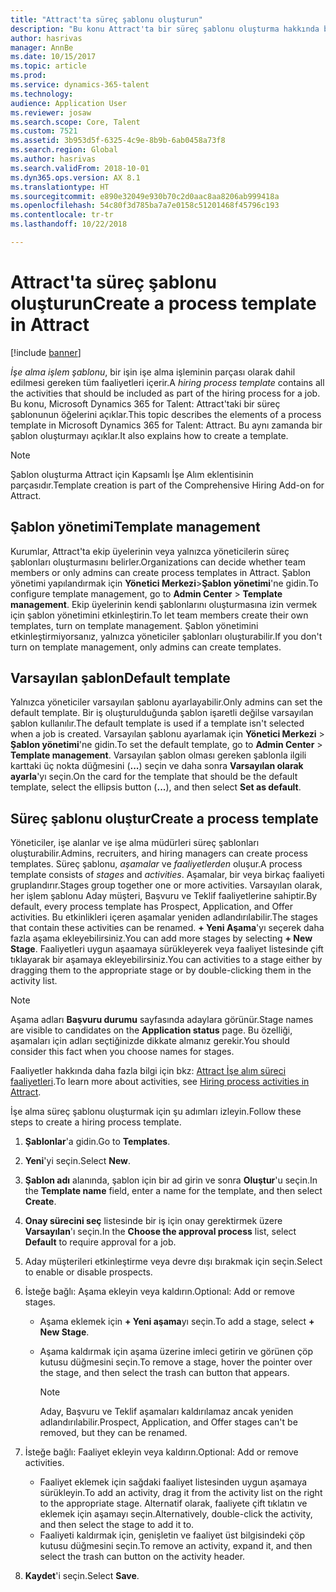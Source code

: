 ```yaml
---
title: "Attract'ta süreç şablonu oluşturun"
description: "Bu konu Attract'ta bir süreç şablonu oluşturma hakkında bilgi sağlar."
author: hasrivas
manager: AnnBe
ms.date: 10/15/2017
ms.topic: article
ms.prod: 
ms.service: dynamics-365-talent
ms.technology: 
audience: Application User
ms.reviewer: josaw
ms.search.scope: Core, Talent
ms.custom: 7521
ms.assetid: 3b953d5f-6325-4c9e-8b9b-6ab0458a73f8
ms.search.region: Global
ms.author: hasrivas
ms.search.validFrom: 2018-10-01
ms.dyn365.ops.version: AX 8.1
ms.translationtype: HT
ms.sourcegitcommit: e890e32049e930b70c2d0aac8aa8206ab999418a
ms.openlocfilehash: 54c80f3d785ba7a7e0158c51201468f45796c193
ms.contentlocale: tr-tr
ms.lasthandoff: 10/22/2018

---
```


# <a name="create-a-process-template-in-attract"></a><span data-ttu-id="6ea04-103">Attract'ta süreç şablonu oluşturun</span><span class="sxs-lookup"><span data-stu-id="6ea04-103">Create a process template in Attract</span></span>

[!include [banner](includes/banner.md)]

<span data-ttu-id="6ea04-104">*İşe alma işlem şablonu*, bir işin işe alma işleminin parçası olarak dahil edilmesi gereken tüm faaliyetleri içerir.</span><span class="sxs-lookup"><span data-stu-id="6ea04-104">A *hiring process template* contains all the activities that should be included as part of the hiring process for a job.</span></span> <span data-ttu-id="6ea04-105">Bu konu, Microsoft Dynamics 365 for Talent: Attract'taki bir süreç şablonunun öğelerini açıklar.</span><span class="sxs-lookup"><span data-stu-id="6ea04-105">This topic describes the elements of a process template in Microsoft Dynamics 365 for Talent: Attract.</span></span> <span data-ttu-id="6ea04-106">Bu aynı zamanda bir şablon oluşturmayı açıklar.</span><span class="sxs-lookup"><span data-stu-id="6ea04-106">It also explains how to create a template.</span></span>

> [!NOTE]
> <span data-ttu-id="6ea04-107">Şablon oluşturma Attract için Kapsamlı İşe Alım eklentisinin parçasıdır.</span><span class="sxs-lookup"><span data-stu-id="6ea04-107">Template creation is part of the Comprehensive Hiring Add-on for Attract.</span></span>

## <a name="template-management"></a><span data-ttu-id="6ea04-108">Şablon yönetimi</span><span class="sxs-lookup"><span data-stu-id="6ea04-108">Template management</span></span>

<span data-ttu-id="6ea04-109">Kurumlar, Attract'ta ekip üyelerinin veya yalnızca yöneticilerin süreç şablonları oluşturmasını belirler.</span><span class="sxs-lookup"><span data-stu-id="6ea04-109">Organizations can decide whether team members or only admins can create process templates in Attract.</span></span> <span data-ttu-id="6ea04-110">Şablon yönetimi yapılandırmak için **Yönetici Merkezi**\>**Şablon yönetimi**'ne gidin.</span><span class="sxs-lookup"><span data-stu-id="6ea04-110">To configure template management, go to **Admin Center** \> **Template management**.</span></span> <span data-ttu-id="6ea04-111">Ekip üyelerinin kendi şablonlarını oluşturmasına izin vermek için şablon yönetimini etkinleştirin.</span><span class="sxs-lookup"><span data-stu-id="6ea04-111">To let team members create their own templates, turn on template management.</span></span> <span data-ttu-id="6ea04-112">Şablon yönetimini etkinleştirmiyorsanız, yalnızca yöneticiler şablonları oluşturabilir.</span><span class="sxs-lookup"><span data-stu-id="6ea04-112">If you don't turn on template management, only admins can create templates.</span></span>

## <a name="default-template"></a><span data-ttu-id="6ea04-113">Varsayılan şablon</span><span class="sxs-lookup"><span data-stu-id="6ea04-113">Default template</span></span>

<span data-ttu-id="6ea04-114">Yalnızca yöneticiler varsayılan şablonu ayarlayabilir.</span><span class="sxs-lookup"><span data-stu-id="6ea04-114">Only admins can set the default template.</span></span> <span data-ttu-id="6ea04-115">Bir iş oluşturulduğunda şablon işaretli değilse varsayılan şablon kullanılır.</span><span class="sxs-lookup"><span data-stu-id="6ea04-115">The default template is used if a template isn't selected when a job is created.</span></span> <span data-ttu-id="6ea04-116">Varsayılan şablonu ayarlamak için **Yönetici Merkezi** \> **Şablon yönetimi**'ne gidin.</span><span class="sxs-lookup"><span data-stu-id="6ea04-116">To set the default template, go to **Admin Center** \> **Template management**.</span></span> <span data-ttu-id="6ea04-117">Varsayılan şablon olması gereken şablonla ilgili karttaki üç nokta düğmesini (**...**) seçin ve daha sonra **Varsayılan olarak ayarla**'yı seçin.</span><span class="sxs-lookup"><span data-stu-id="6ea04-117">On the card for the template that should be the default template, select the ellipsis button (**...**), and then select **Set as default**.</span></span>

## <a name="create-a-process-template"></a><span data-ttu-id="6ea04-118">Süreç şablonu oluştur</span><span class="sxs-lookup"><span data-stu-id="6ea04-118">Create a process template</span></span>

<span data-ttu-id="6ea04-119">Yöneticiler, işe alanlar ve işe alma müdürleri süreç şablonları oluşturabilir.</span><span class="sxs-lookup"><span data-stu-id="6ea04-119">Admins, recruiters, and hiring managers can create process templates.</span></span> <span data-ttu-id="6ea04-120">Süreç şablonu, *aşamalar* ve *faaliyetlerden* oluşur.</span><span class="sxs-lookup"><span data-stu-id="6ea04-120">A process template consists of *stages* and *activities*.</span></span> <span data-ttu-id="6ea04-121">Aşamalar, bir veya birkaç faaliyeti gruplandırır.</span><span class="sxs-lookup"><span data-stu-id="6ea04-121">Stages group together one or more activities.</span></span> <span data-ttu-id="6ea04-122">Varsayılan olarak, her işlem şablonu Aday müşteri, Başvuru ve Teklif faaliyetlerine sahiptir.</span><span class="sxs-lookup"><span data-stu-id="6ea04-122">By default, every process template has Prospect, Application, and Offer activities.</span></span> <span data-ttu-id="6ea04-123">Bu etkinlikleri içeren aşamalar yeniden adlandırılabilir.</span><span class="sxs-lookup"><span data-stu-id="6ea04-123">The stages that contain these activities can be renamed.</span></span> <span data-ttu-id="6ea04-124">**+ Yeni Aşama**'yı seçerek daha fazla aşama ekleyebilirsiniz.</span><span class="sxs-lookup"><span data-stu-id="6ea04-124">You can add more stages by selecting **+ New Stage**.</span></span> <span data-ttu-id="6ea04-125">Faaliyetleri uygun aşaamaya sürükleyerek veya faaliyet listesinde çift tıklayarak bir aşamaya ekleyebilirsiniz.</span><span class="sxs-lookup"><span data-stu-id="6ea04-125">You can activities to a stage either by dragging them to the appropriate stage or by double-clicking them in the activity list.</span></span>

> [!NOTE]
> <span data-ttu-id="6ea04-126">Aşama adları **Başvuru durumu** sayfasında adaylara görünür.</span><span class="sxs-lookup"><span data-stu-id="6ea04-126">Stage names are visible to candidates on the **Application status** page.</span></span> <span data-ttu-id="6ea04-127">Bu özelliği, aşamaları için adları seçtiğinizde dikkate almanız gerekir.</span><span class="sxs-lookup"><span data-stu-id="6ea04-127">You should consider this fact when you choose names for stages.</span></span>

<span data-ttu-id="6ea04-128">Faaliyetler hakkında daha fazla bilgi için bkz: [Attract İşe alım süreci faaliyetleri](./activities-attract.md).</span><span class="sxs-lookup"><span data-stu-id="6ea04-128">To learn more about activities, see [Hiring process activities in Attract](./activities-attract.md).</span></span>

<span data-ttu-id="6ea04-129">İşe alma süreç şablonu oluşturmak için şu adımları izleyin.</span><span class="sxs-lookup"><span data-stu-id="6ea04-129">Follow these steps to create a hiring process template.</span></span>

1. <span data-ttu-id="6ea04-130">**Şablonlar**'a gidin.</span><span class="sxs-lookup"><span data-stu-id="6ea04-130">Go to **Templates**.</span></span>
2. <span data-ttu-id="6ea04-131">**Yeni**'yi seçin.</span><span class="sxs-lookup"><span data-stu-id="6ea04-131">Select **New**.</span></span>
3. <span data-ttu-id="6ea04-132">**Şablon adı** alanında, şablon için bir ad girin ve sonra **Oluştur**'u seçin.</span><span class="sxs-lookup"><span data-stu-id="6ea04-132">In the **Template name** field, enter a name for the template, and then select **Create**.</span></span>
4. <span data-ttu-id="6ea04-133">**Onay sürecini seç** listesinde bir iş için onay gerektirmek üzere **Varsayılan**'ı seçin.</span><span class="sxs-lookup"><span data-stu-id="6ea04-133">In the **Choose the approval process** list, select **Default** to require approval for a job.</span></span>
5. <span data-ttu-id="6ea04-134">Aday müşterileri etkinleştirme veya devre dışı bırakmak için seçin.</span><span class="sxs-lookup"><span data-stu-id="6ea04-134">Select to enable or disable prospects.</span></span>
6. <span data-ttu-id="6ea04-135">İsteğe bağlı: Aşama ekleyin veya kaldırın.</span><span class="sxs-lookup"><span data-stu-id="6ea04-135">Optional: Add or remove stages.</span></span>

    - <span data-ttu-id="6ea04-136">Aşama eklemek için **+ Yeni aşama**yı seçin.</span><span class="sxs-lookup"><span data-stu-id="6ea04-136">To add a stage, select **+ New Stage**.</span></span>
    - <span data-ttu-id="6ea04-137">Aşama kaldırmak için aşama üzerine imleci getirin ve görünen çöp kutusu düğmesini seçin.</span><span class="sxs-lookup"><span data-stu-id="6ea04-137">To remove a stage, hover the pointer over the stage, and then select the trash can button that appears.</span></span>

        > [!NOTE]
        > <span data-ttu-id="6ea04-138">Aday, Başvuru ve Teklif aşamaları kaldırılamaz ancak yeniden adlandırılabilir.</span><span class="sxs-lookup"><span data-stu-id="6ea04-138">Prospect, Application, and Offer stages can't be removed, but they can be renamed.</span></span>

7. <span data-ttu-id="6ea04-139">İsteğe bağlı: Faaliyet ekleyin veya kaldırın.</span><span class="sxs-lookup"><span data-stu-id="6ea04-139">Optional: Add or remove activities.</span></span>

    - <span data-ttu-id="6ea04-140">Faaliyet eklemek için sağdaki faaliyet listesinden uygun aşamaya sürükleyin.</span><span class="sxs-lookup"><span data-stu-id="6ea04-140">To add an activity, drag it from the activity list on the right to the appropriate stage.</span></span> <span data-ttu-id="6ea04-141">Alternatif olarak, faaliyete çift tıklatın ve eklemek için aşamayı seçin.</span><span class="sxs-lookup"><span data-stu-id="6ea04-141">Alternatively, double-click the activity, and then select the stage to add it to.</span></span>
    - <span data-ttu-id="6ea04-142">Faaliyeti kaldırmak için, genişletin ve faaliyet üst bilgisindeki çöp kutusu düğmesini seçin.</span><span class="sxs-lookup"><span data-stu-id="6ea04-142">To remove an activity, expand it, and then select the trash can button on the activity header.</span></span>

8. <span data-ttu-id="6ea04-143">**Kaydet**'i seçin.</span><span class="sxs-lookup"><span data-stu-id="6ea04-143">Select **Save**.</span></span>

